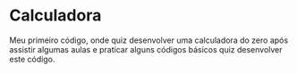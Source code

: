 # Calculadora

Meu primeiro código, onde quiz desenvolver uma calculadora do zero após assistir algumas aulas e praticar alguns códigos básicos quiz desenvolver este código.
